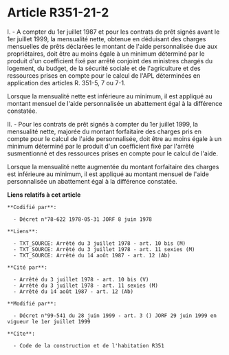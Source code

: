# Article R351-21-2

I. - A compter du 1er juillet 1987 et pour les contrats de prêt signés avant le 1er juillet 1999, la mensualité nette,
obtenue en déduisant des charges mensuelles de prêts déclarées le montant de l'aide personnalisée due aux propriétaires, doit
être au moins égale à un minimum déterminé par le produit d'un coefficient fixé par arrêté conjoint des ministres chargés du
logement, du budget, de la sécurité sociale et de l'agriculture et des ressources prises en compte pour le calcul de l'APL
déterminées en application des articles R. 351-5, 7 ou 7-1.

Lorsque la mensualité nette est inférieure au minimum, il est appliqué au montant mensuel de l'aide personnalisée un
abattement égal à la différence constatée.

II. - Pour les contrats de prêt signés à compter du 1er juillet 1999, la mensualité nette, majorée du montant forfaitaire des
charges pris en compte pour le calcul de l'aide personnalisée, doit être au moins égale à un minimum déterminé par le produit
d'un coefficient fixé par l'arrêté susmentionné et des ressources prises en compte pour le calcul de l'aide.

Lorsque la mensualité nette augmentée du montant forfaitaire des charges est inférieure au minimum, il est appliqué au
montant mensuel de l'aide personnalisée un abattement égal à la différence constatée.

**Liens relatifs à cet article**

	**Codifié par**:

	  - Décret n°78-622 1978-05-31 JORF 8 juin 1978

	**Liens**:

	  - TXT_SOURCE: Arrêté du 3 juillet 1978 - art. 10 bis (M)
	  - TXT_SOURCE: Arrêté du 3 juillet 1978 - art. 11 sexies (M)
	  - TXT_SOURCE: Arrêté du 14 août 1987 - art. 12 (Ab)

	**Cité par**:

	  - Arrêté du 3 juillet 1978 - art. 10 bis (V)
	  - Arrêté du 3 juillet 1978 - art. 11 sexies (M)
	  - Arrêté du 14 août 1987 - art. 12 (Ab)

	**Modifié par**:

	  - Décret n°99-541 du 28 juin 1999 - art. 3 () JORF 29 juin 1999 en vigueur le 1er juillet 1999

	**Cite**:

	  - Code de la construction et de l'habitation R351
